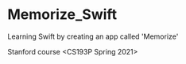 # Memorize_Swift
Learning Swift by creating an app called 'Memorize'

Stanford course <CS193P Spring 2021>
